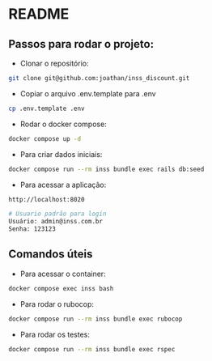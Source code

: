 # README

## Passos para rodar o projeto:

- Clonar o repositório:
```bash
git clone git@github.com:joathan/inss_discount.git
```
  
- Copiar o arquivo .env.template para .env
```bash
cp .env.template .env
```

- Rodar o docker compose:
```bash
docker compose up -d
```

- Para criar dados iniciais:
```bash
docker compose run --rm inss bundle exec rails db:seed
```

- Para acessar a aplicação:
```bash
http://localhost:8020

# Usuario padrão para login
Usuário: admin@inss.com.br
Senha: 123123
```

## Comandos úteis

- Para acessar o container:
```bash
docker compose exec inss bash
```

- Para rodar o rubocop:
```bash
docker compose run --rm inss bundle exec rubocop
```

- Para rodar os testes:
```bash
docker compose run --rm inss bundle exec rspec
```

